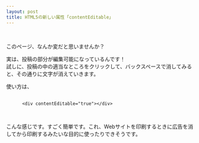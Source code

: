 ```yaml
---
layout: post
title: HTML5の新しい属性「contentEditable」
---
```


<div contentEditable="true">
  <p>このページ、なんか変だと思いませんか？</p>
  <p>実は、投稿の部分が編集可能になっているんです！<br>試しに、投稿の中の適当なところをクリックして、バックスペースで消してみると、その通りに文字が消えていきます。</p>
  <p>使い方は、</p>
  <pre>
    <code>
      &lt;div contentEditable="true"&gt;&lt;/div&gt;
    </code>
  </pre>
  <p>こんな感じです。すごく簡単です。これ、Webサイトを印刷するときに広告を消してから印刷するみたいな目的に使ったりできそうです。</p>
</div>
